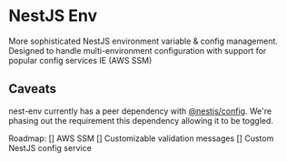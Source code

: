 # NestJS Env

More sophisticated NestJS environment variable & config management. Designed to handle multi-environment configuration with support for popular config services IE (AWS SSM)

## Caveats

nest-env currently has a peer dependency with [@nestjs/config](https://docs.nestjs.com/techniques/configuration). We're phasing out the requirement this dependency allowing it to be toggled.

Roadmap:
[] AWS SSM
[] Customizable validation messages
[] Custom NestJS config service
